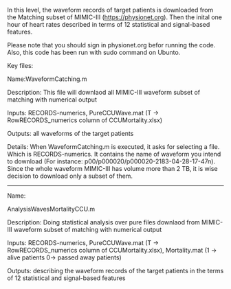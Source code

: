 In this level, the waveform records of target patients is downloaded from the Matching subset of MIMIC-III (https://physionet.org). Then the inital one hour of heart rates described in terms of 12 statistical and signal-based features.

Please note that you should sign in physionet.org befor running the code. Also, this code has been run with sudo command on Ubunto.


Key files:

Name:WaveformCatching.m

Description: This file will downlaod all MIMIC-III waveform subset of matching with numerical output

Inputs: RECORDS-numerics, PureCCUWave.mat (T -> RowRECORDS_numerics column of CCUMortality.xlsx) 

Outputs: all waveforms of the target patients

Details: When WaveformCatching.m is executed, it asks for selecting a file. Which is RECORDS-numerics. It contains the name of waveform you intend to download (For instance: p00/p000020/p000020-2183-04-28-17-47n). Since the whole waveform MIMIC-III has volume more than 2 TB, it is wise decision to download only a subset of them.


---------------------------------------------------------------------------------------------------------------------------------

Name:

AnalysisWavesMortalityCCU.m

Description: Doing statistical analysis over pure files downlaod from MIMIC-III waveform subset of matching with numerical output

Inputs: RECORDS-numerics, PureCCUWave.mat (T -> RowRECORDS_numerics column of CCUMortality.xlsx), Mortality.mat (1 -> alive patients 0-> passed away patients)

Outputs: describing the waveform records of the target patients in the terms of 12 statistical and signal-based features
